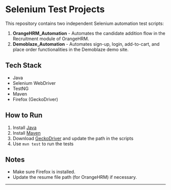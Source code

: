 # Selenium Test Projects

This repository contains two independent Selenium automation test scripts:

1. **OrangeHRM_Automation** - Automates the candidate addition flow in the Recruitment module of OrangeHRM.
2. **Demoblaze_Automation** - Automates sign-up, login, add-to-cart, and place order functionalities in the Demoblaze demo site.

## Tech Stack
- Java
- Selenium WebDriver
- TestNG
- Maven
- Firefox (GeckoDriver)

## How to Run
1. Install [Java](https://www.oracle.com/java/technologies/javase-downloads.html)
2. Install [Maven](https://maven.apache.org/install.html)
3. Download [GeckoDriver](https://github.com/mozilla/geckodriver/releases) and update the path in the scripts
4. Use `mvn test` to run the tests

## Notes
- Make sure Firefox is installed.
- Update the resume file path (for OrangeHRM) if necessary.

---
